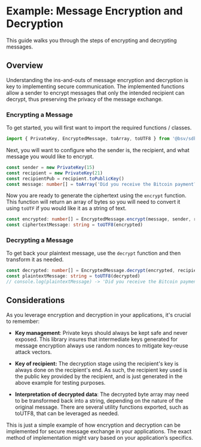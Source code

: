# Example: Message Encryption and Decryption

This guide walks you through the steps of encrypting and decrypting messages.

## Overview

Understanding the ins-and-outs of message encryption and decryption is key to implementing secure communication. The implemented functions allow a sender to encrypt messages that only the intended recipient can decrypt, thus preserving the privacy of the message exchange.

### Encrypting a Message
 To get started, you will first want to import the required functions / classes.

```ts
import { PrivateKey, EncryptedMessage, toArray, toUTF8 } from '@bsv/sdk'
```

Next, you will want to configure who the sender is, the recipient, and what message you would like to encrypt.

```ts
const sender = new PrivateKey(15)
const recipient = new PrivateKey(21)
const recipientPub = recipient.toPublicKey()
const message: number[] = toArray('Did you receive the Bitcoin payment?', 'utf8')
```

Now you are ready to generate the ciphertext using the `encrypt` function. This function will return an array of bytes so you will need to convert it using `toUTF` if you would like it as a string of text. 

```ts
const encrypted: number[] = EncryptedMessage.encrypt(message, sender, recipientPub)
const ciphertextMessage: string = toUTF8(encrypted)
```

### Decrypting a Message

To get back your plaintext message, use the `decrypt` function and then transform it as needed.

```ts
const decrypted: number[] = EncryptedMessage.decrypt(encrypted, recipient)
const plaintextMessage: string = toUTF8(decrypted)
// console.log(plaintextMessage) -> 'Did you receive the Bitcoin payment?'
```

## Considerations

As you leverage encryption and decryption in your applications, it's crucial to remember:

- **Key management**: Private keys should always be kept safe and never exposed. This library insures that intermediate keys generated for message encryption always use random nonces to mitigate key-reuse attack vectors. 

- **Key of recipient:** The decryption stage using the recipient's key is always done on the recipient's end. As such, the recipient key used is the public key provided by the recipient, and is just generated in the above example for testing purposes.

- **Interpretation of decrypted data**: The decrypted byte array may need to be transformed back into a string, depending on the nature of the original message. There are several utility functions exported, such as toUTF8, that can be leveraged as needed.

This is just a simple example of how encryption and decryption can be implemented for secure message exchange in your applications. The exact method of implementation might vary based on your application’s specifics.